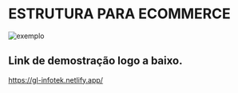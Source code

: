 # ESTRUTURA PARA ECOMMERCE

![exemplo](https://github.com/Laudier2/ts/blob/master/src/components/descricao/img/in0.png)

## Link de demostração logo a baixo.
https://gl-infotek.netlify.app/
